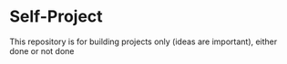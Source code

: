 # Self-Project
This repository is for building projects only (ideas are important), either done or not done
